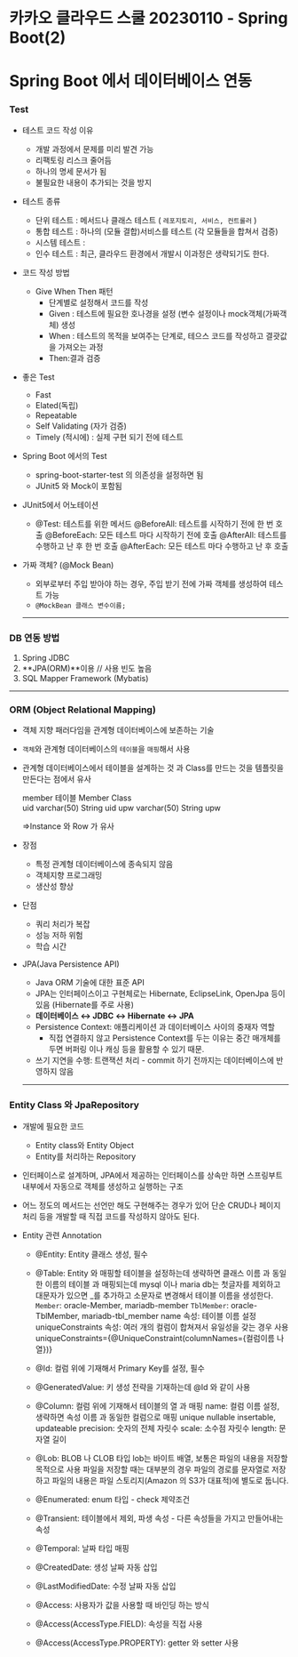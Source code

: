 # 카카오 클라우드 스쿨 20230110 - Spring Boot(2)


# Spring Boot 에서 데이터베이스 연동

### Test

- 테스트 코드 작성 이유
    - 개발 과정에서 문제를 미리 발견 가능
    - 리팩토링 리스크 줄어듬
    - 하나의 명세 문서가 됨
    - 불필요한 내용이 추가되는 것을 방지

- 테스트 종류
    - 단위 테스트 : 메서드나 클래스 테스트 ( `레포지토리, 서비스, 컨트롤러` )
    - 통합 테스트 : 하나의 (모듈 결합)서비스를 테스트 (각 모듈들을 합쳐서 검증)
    - 시스템 테스트 :
    - 인수 테스트 : 최근, 클라우드 환경에서 개발시 이과정은 생략되기도 한다.

- 코드 작성 방법
    - Give When Then 패턴
        - 단계별로 설정해서 코드를 작성
        - Given : 테스트에 필요한 호나경을 설정 (변수 설정이나 mock객체(가짜객체) 생성
        - When : 테스트의 목적을 보여주는 단계로, 테으스 코드를 작성하고 결괏값을 가져오는 과정
        - Then:결과 검증

- 좋은 Test
    - Fast
    - Elated(독립)
    - Repeatable
    - Self Validating (자가 검증)
    - Timely (적시에) : 실제 구현 되기 전에 테스트

- Spring Boot 에서의 Test
    - spring-boot-starter-test 의 의존성을 설정하면 됨
    - JUnit5 와 Mock이 포함됨

- JUnit5에서 어노테이션
    - @Test: 테스트를 위한 메서드
    @BeforeAll: 테스트를 시작하기 전에 한 번 호출
    @BeforeEach: 모든 테스트 마다 시작하기 전에 호출
    @AfterAll: 테스트를 수행하고 난 후 한 번 호출
    @AfterEach: 모든 테스트 마다 수행하고 난 후 호출

- 가짜 객체? (@Mock Bean)
    - 외부로부터 주입 받아야 하는 경우, 주입 받기 전에 가짜 객체를 생성하여 테스트 가능
    - `@MockBean 클래스 변수이름;`
    
    ---
    

### DB 연동 방법

1. Spring JDBC
2. **JPA(ORM)**이용 // 사용 빈도 높음
3. SQL Mapper Framework (Mybatis)

---

### ORM (Object Relational Mapping)

- 객체 지향 패러다임을 관계형 데이터베이스에 보존하는 기술
- `객체`와 관계형 데이터베이스의 `테이블`을 `매핑`해서 사용
- 관계형 데이터베이스에서 테이블을 설계하는 것 과 Class를 만드는 것을 템플릿을 만든다는 점에서 유사
    
    member 테이블			Member Class				
    uid varchar(50)				String uid
    upw varchar(50)				String upw
    
    =>Instance 와 Row 가 유사
    
- 장점
    - 특정 관계형 데이터베이스에 종속되지 않음
    - 객체지향 프로그래밍
    - 생산성 향상

- 단점
    - 쿼리 처리가 복잡
    - 성능 저하 위험
    - 학습 시간

- JPA(Java Persistence API)
    - Java ORM 기술에 대한 표준 API
    - JPA는 인터페이스이고 구현체로는 Hibernate, EclipseLink, OpenJpa 등이 있음 (Hibernate를 주로 사용)
    - **데이터베이스 ↔ JDBC ↔ Hibernate ↔ JPA**
    - Persistence Context: 애플리케이션 과 데이터베이스 사이의 중재자 역할
        - 직접 연결하지 않고 Persistence Context를 두는 이유는 중간 매개체를 두면 버퍼링 이나 캐싱 등을 활용할 수 있기 때문.
    - 쓰기 지연을 수행: 트랜잭션 처리 - commit 하기 전까지는 데이터베이스에 반영하지 않음
    
    ---
    

### Entity Class 와 JpaRepository

- 개발에 필요한 코드
    - Entity class와 Entity Object
    - Entity를 처리하는 Repository

- 인터페이스로 설계하며, JPA에서 제공하는 인터페이스를 상속만 하면 스프링부트 내부에서 자동으로 객체를 생성하고 실행하는 구조

- 어느 정도의 메서드는 선언만 해도 구현해주는 경우가 있어 단순 CRUD나 페이지 처리 등을 개발할 때 직접 코드를 작성하지 않아도 된다.

- Entity 관련 Annotation
    - @Entity: Entity 클래스 생성, 필수
    - @Table: Entity 와 매핑할 테이블을 설정하는데 생략하면 클래스 이름 과 동일한 이름의 테이블 과 매핑되는데 mysql 이나 maria db는 첫글자를 제외하고 대문자가 있으면 _를 추가하고 소문자로 변경해서 테이블 이름을 생성한다.
    `Member`: oracle-Member, mariadb-member
    `TblMember`: oracle-TblMember, mariadb-tbl_member
    name 속성: 테이블 이름 설정
    uniqueConstraints 속성: 여러 개의 컬럼이 합쳐져서 유일성을 갖는 경우 사용
    uniqueConstraints={@UniqueConstraint(columnNames={컬럼이름 나열})}

    - @Id: 컬럼 위에 기재해서 Primary Key를 설정, 필수

    - @GeneratedValue: 키 생성 전략을 기재하는데 @Id 와 같이 사용

    - @Column: 컬럼 위에 기재해서 테이블의 열 과 매핑
    name: 컬럼 이름 설정, 생략하면 속성 이름 과 동일한 컬럼으로 매핑
    unique
    nullable
    insertable, updateable
    precision: 숫자의 전체 자릿수
    scale: 소수점 자릿수
    length: 문자열 길이

    - @Lob: BLOB 나 CLOB 타입
    lob는 바이트 배열, 보통은 파일의 내용을 저장할 목적으로 사용
    파일을 저장할 때는 대부분의 경우 파일의 경로를 문자열로 저장하고 파일의 내용은 파일 스토리지(Amazon 의 S3가 대표적)에 별도로 둡니다.
    
    - @Enumerated: enum 타입 - check 제약조건
    - @Transient: 테이블에서 제외, 파생 속성 - 다른 속성들을 가지고 만들어내는 속성
    - @Temporal: 날짜 타입 매핑
    - @CreatedDate: 생성 날짜 자동 삽입
    - @LastModifiedDate: 수정 날짜 자동 삽입
    - @Access: 사용자가 값을 사용할 때 바인딩 하는 방식
    - @Access(AccessType.FIELD): 속성을 직접 사용
    - @Access(AccessType.PROPERTY): getter 와 setter 사용